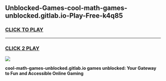 
## Unblocked-Games-cool-math-games-unblocked.gitlab.io-Play-Free-k4q85
<h3>
<a href="https://premium76.site?title=cool-math-games-unblocked.gitlab.io&ref=09A">CLICK TO PLAY</a></h3>
<hr>

<h3>
<a href="https://premium76.site?title=cool-math-games-unblocked.gitlab.io&ref=09A">CLICK 2 PLAY</a>
  
</h3>

<a href="https://premium76.site?title=cool-math-games-unblocked.gitlab.io&ref=09A"><img src="https://clearcache.store/games.png"></a>


**cool-math-games-unblocked.gitlab.io games unblocked: Your Gateway to Fun and Accessible Online Gaming**
